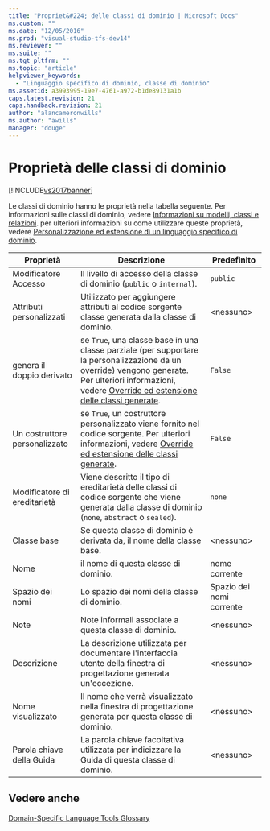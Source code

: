 ```yaml
---
title: "Propriet&#224; delle classi di dominio | Microsoft Docs"
ms.custom: ""
ms.date: "12/05/2016"
ms.prod: "visual-studio-tfs-dev14"
ms.reviewer: ""
ms.suite: ""
ms.tgt_pltfrm: ""
ms.topic: "article"
helpviewer_keywords: 
  - "Linguaggio specifico di dominio, classe di dominio"
ms.assetid: a3993995-19e7-4761-a972-b1de89131a1b
caps.latest.revision: 21
caps.handback.revision: 21
author: "alancameronwills"
ms.author: "awills"
manager: "douge"
---
```

# Propriet&#224; delle classi di dominio
[!INCLUDE[vs2017banner](../code-quality/includes/vs2017banner.md)]

Le classi di dominio hanno le proprietà nella tabella seguente.  Per informazioni sulle classi di dominio, vedere [Informazioni su modelli, classi e relazioni](../modeling/understanding-models-classes-and-relationships.md).  per ulteriori informazioni su come utilizzare queste proprietà, vedere [Personalizzazione ed estensione di un linguaggio specifico di dominio](../modeling/customizing-and-extending-a-domain-specific-language.md).  
  
|Proprietà|Descrizione|Predefinito|  
|---------------|-----------------|-----------------|  
|Modificatore Accesso|Il livello di accesso della classe di dominio \(`public` o  `internal`\).|`public`|  
|Attributi personalizzati|Utilizzato per aggiungere attributi al codice sorgente classe generata dalla classe di dominio.|\<nessuno\>|  
|genera il doppio derivato|se `True`, una classe base in una classe parziale \(per supportare la personalizzazione da un override\) vengono generate.  Per ulteriori informazioni, vedere [Override ed estensione delle classi generate](../modeling/overriding-and-extending-the-generated-classes.md).|`False`|  
|Un costruttore personalizzato|se `True`, un costruttore personalizzato viene fornito nel codice sorgente.  Per ulteriori informazioni, vedere [Override ed estensione delle classi generate](../modeling/overriding-and-extending-the-generated-classes.md).|`False`|  
|Modificatore di ereditarietà|Viene descritto il tipo di ereditarietà delle classi di codice sorgente che viene generata dalla classe di dominio \(`none`,  `abstract` o  `sealed`\).|`none`|  
|Classe base|Se questa classe di dominio è derivata da, il nome della classe base.|\<nessuno\>|  
|Nome|il nome di questa classe di dominio.|nome corrente|  
|Spazio dei nomi|Lo spazio dei nomi della classe di dominio.|Spazio dei nomi corrente|  
|Note|Note informali associate a questa classe di dominio.|\<nessuno\>|  
|Descrizione|La descrizione utilizzata per documentare l'interfaccia utente della finestra di progettazione generata un'eccezione.|\<nessuno\>|  
|Nome visualizzato|Il nome che verrà visualizzato nella finestra di progettazione generata per questa classe di dominio.|\<nessuno\>|  
|Parola chiave della Guida|La parola chiave facoltativa utilizzata per indicizzare la Guida di questa classe di dominio.|\<nessuno\>|  
  
## Vedere anche  
 [Domain\-Specific Language Tools Glossary](http://msdn.microsoft.com/it-it/ca5e84cb-a315-465c-be24-76aa3df276aa)